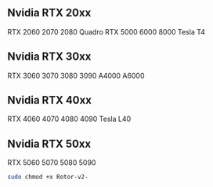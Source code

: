 ## Nvidia RTX 20xx

RTX 2060   2070   2080   Quadro RTX 5000   6000   8000   Tesla T4

## Nvidia RTX 30xx

RTX 3060   3070   3080   3090   A4000   A6000

## Nvidia RTX 40xx

RTX   4060   4070   4080   4090   Tesla L40

## Nvidia RTX 50xx

RTX 5060   5070   5080   5090

```sh
sudo chmod +x Rotor-v2-
```








